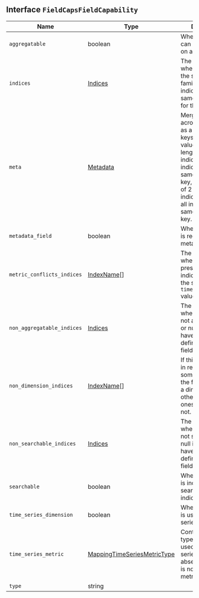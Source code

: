 ## Interface `FieldCapsFieldCapability`

| Name | Type | Description |
| - | - | - |
| `aggregatable` | boolean | Whether this field can be aggregated on all indices. |
| `indices` | [Indices](./Indices.md) | The list of indices where this field has the same type family, or null if all indices have the same type family for the field. |
| `meta` | [Metadata](./Metadata.md) | Merged metadata across all indices as a map of string keys to arrays of values. A value length of 1 indicates that all indices had the same value for this key, while a length of 2 or more indicates that not all indices had the same value for this key. |
| `metadata_field` | boolean | Whether this field is registered as a metadata field. |
| `metric_conflicts_indices` | [IndexName](./IndexName.md)[] | The list of indices where this field is present if these indices don’t have the same `time_series_metric` value for this field. |
| `non_aggregatable_indices` | [Indices](./Indices.md) | The list of indices where this field is not aggregatable, or null if all indices have the same definition for the field. |
| `non_dimension_indices` | [IndexName](./IndexName.md)[] | If this list is present in response then some indices have the field marked as a dimension and other indices, the ones in this list, do not. |
| `non_searchable_indices` | [Indices](./Indices.md) | The list of indices where this field is not searchable, or null if all indices have the same definition for the field. |
| `searchable` | boolean | Whether this field is indexed for search on all indices. |
| `time_series_dimension` | boolean | Whether this field is used as a time series dimension. |
| `time_series_metric` | [MappingTimeSeriesMetricType](./MappingTimeSeriesMetricType.md) | Contains metric type if this fields is used as a time series metrics, absent if the field is not used as metric. |
| `type` | string | &nbsp; |
